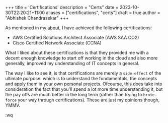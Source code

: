 +++
title = 'Certifications'
description = "Certs"
date = 2023-10-30T22:20:21+11:00
aliases = ["certifications", "certs"] 
draft = true
author = "Abhishek Chandrasekar"
+++

As mentioned in my [about](https://{base_url}/certifications), I have achieved the following certifications:
- AWS Certified Solutions Architect Associate (AWS SAA CO2)
- Cisco Certified Network Associate (CCNA)

What I liked about these certifications is that they provided me with a decent enough knowledge to start
off working in the cloud and also more generally, improved my understanding of IT concepts in general.

The way I like to see it, is that certifications are merely a `side-effect` of the ultimate purpose: which
is to understand the fundamentals, the concepts and apply them in your own personal projects. 
Ofcourse, this does take into consideration the fact that you'll spend a lot more time understanding it, but the pay offs are
much better in the long term (rather than trying to `brute-force` your way through certifications). 
These are just my opinions though, YMMV.

:wq
